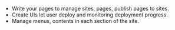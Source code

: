 * Write your pages to manage sites, pages, publish pages to sites.
* Create UIs let user deploy and monitoring deployment progress. 
* Manage menus, contents in each section of the site.